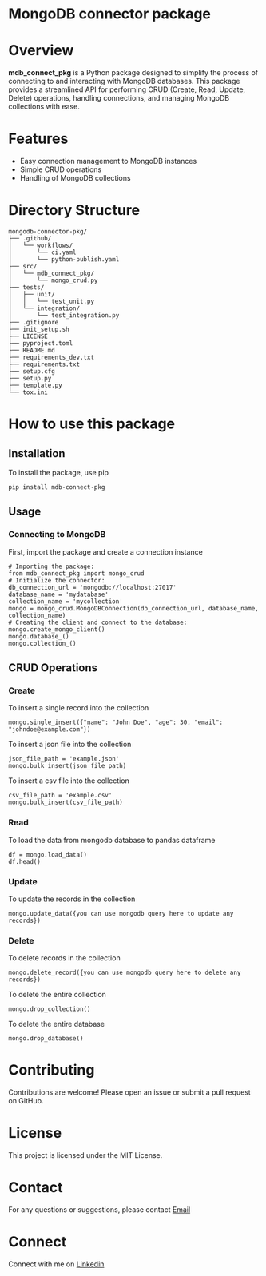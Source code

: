 # MongoDB connector package

# Overview
**mdb_connect_pkg** is a Python package designed to simplify the process of connecting to and interacting with MongoDB databases. This package provides a streamlined API for performing CRUD (Create, Read, Update, Delete) operations, handling connections, and managing MongoDB collections with ease.

# Features
* Easy connection management to MongoDB instances
* Simple CRUD operations
* Handling of MongoDB collections

# Directory Structure
```
mongodb-connector-pkg/
├── .github/
│   └── workflows/
│       └── ci.yaml
│       └── python-publish.yaml
├── src/
│   └── mdb_connect_pkg/
│       └── mongo_crud.py
├── tests/
│   ├── unit/
│   │   └── test_unit.py
│   └── integration/
│       └── test_integration.py
├── .gitignore
├── init_setup.sh
├── LICENSE
├── pyproject.toml
├── README.md
├── requirements_dev.txt
├── requirements.txt
├── setup.cfg
├── setup.py
├── template.py
└── tox.ini
```

# How to use this package

## Installation
To install the package, use pip

```
pip install mdb-connect-pkg
```

## Usage

### Connecting to MongoDB
First, import the package and create a connection instance

```
# Importing the package:
from mdb_connect_pkg import mongo_crud
# Initialize the connector:
db_connection_url = 'mongodb://localhost:27017'
database_name = 'mydatabase'
collection_name = 'mycollection'
mongo = mongo_crud.MongoDBConnection(db_connection_url, database_name, collection_name)
# Creating the client and connect to the database:
mongo.create_mongo_client()
mongo.database_()
mongo.collection_()
```

## CRUD Operations

### Create

To insert a single record into the collection

```
mongo.single_insert({"name": "John Doe", "age": 30, "email": "johndoe@example.com"})
```

To insert a json file into the collection

```
json_file_path = 'example.json'
mongo.bulk_insert(json_file_path)
```

To insert a csv file into the collection

```
csv_file_path = 'example.csv'
mongo.bulk_insert(csv_file_path)
```

### Read

To load the data from mongodb database to pandas dataframe

```
df = mongo.load_data()
df.head()
```

### Update

To update the records in the collection

```
mongo.update_data({you can use mongodb query here to update any records})
```

### Delete

To delete records in the collection

```
mongo.delete_record({you can use mongodb query here to delete any records})
```

To delete the entire collection

```
mongo.drop_collection()
```

To delete the entire database

```
mongo.drop_database()
```

# Contributing
Contributions are welcome! Please open an issue or submit a pull request on GitHub.

# License
This project is licensed under the MIT License.

# Contact
For any questions or suggestions, please contact [Email](yuvaneshkm05@gmail.com)

# Connect
Connect with me on [Linkedin](https://www.linkedin.com/in/yuvaneshkm)
